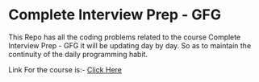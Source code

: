 # Complete Interview Prep - GFG

This Repo has all the coding problems related to the course Complete Interview Prep - GFG it will be updating day by day. So as to maintain the continuity of the daily programming habit.


Link For the course is:- [Click Here](https://www.geeksforgeeks.org/courses/complete-interview-preparation)
